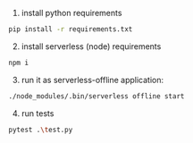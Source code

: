1. install python requirements

```bash
pip install -r requirements.txt
```

2. install serverless (node) requirements

```bash
npm i
```

3. run it as serverless-offline application:

```bash
./node_modules/.bin/serverless offline start
```

4. run tests

```bash
pytest .\test.py
```
